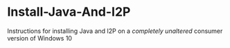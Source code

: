 # Install-Java-And-I2P
Instructions for installing Java and I2P on a *completely unaltered* consumer version of Windows 10
